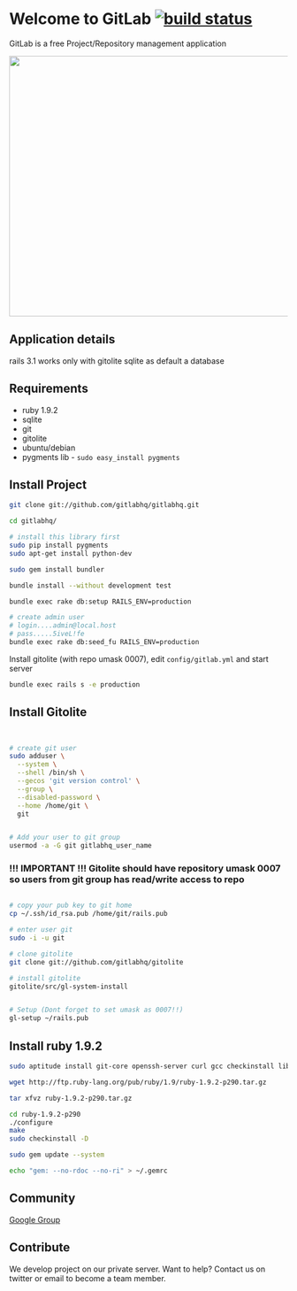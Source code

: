 # Welcome to GitLab [![build status](https://secure.travis-ci.org/gitlabhq/gitlabhq.png)](https://secure.travis-ci.org/gitlabhq/gitlabhq)

GitLab is a free Project/Repository management application


<img src="http://gitlabhq.com/front.png" width="900" height="471">


## Application details

rails 3.1
works only with gitolite
sqlite as default a database

## Requirements

* ruby 1.9.2
* sqlite
* git
* gitolite
* ubuntu/debian
* pygments lib - `sudo easy_install pygments`

## Install Project

```bash
git clone git://github.com/gitlabhq/gitlabhq.git

cd gitlabhq/

# install this library first
sudo pip install pygments
sudo apt-get install python-dev

sudo gem install bundler

bundle install --without development test

bundle exec rake db:setup RAILS_ENV=production

# create admin user
# login....admin@local.host
# pass.....5iveL!fe
bundle exec rake db:seed_fu RAILS_ENV=production
```

Install gitolite (with repo umask 0007), edit `config/gitlab.yml` and start server

```bash
bundle exec rails s -e production
```


## Install Gitolite


```bash


# create git user
sudo adduser \
  --system \
  --shell /bin/sh \
  --gecos 'git version control' \
  --group \
  --disabled-password \
  --home /home/git \
  git


# Add your user to git group
usermod -a -G git gitlabhq_user_name 

```

### !!! IMPORTANT !!! Gitolite should have repository umask 0007 so users from git group has read/write access to repo

```bash

# copy your pub key to git home
cp ~/.ssh/id_rsa.pub /home/git/rails.pub

# enter user git
sudo -i -u git 

# clone gitolite
git clone git://github.com/gitlabhq/gitolite

# install gitolite
gitolite/src/gl-system-install


# Setup (Dont forget to set umask as 0007!!)
gl-setup ~/rails.pub


```


## Install ruby 1.9.2

```bash
sudo aptitude install git-core openssh-server curl gcc checkinstall libxml2-dev libxslt-dev sqlite3 libsqlite3-dev libcurl4-openssl-dev libreadline5-dev libc6-dev libssl-dev libmysql++-dev make build-essential zlib1g-dev

wget http://ftp.ruby-lang.org/pub/ruby/1.9/ruby-1.9.2-p290.tar.gz

tar xfvz ruby-1.9.2-p290.tar.gz

cd ruby-1.9.2-p290
./configure
make
sudo checkinstall -D

sudo gem update --system

echo "gem: --no-rdoc --no-ri" > ~/.gemrc
```

## Community

[Google Group](https://groups.google.com/group/gitlabhq)

## Contribute

We develop project on our private server.
Want to help? Contact us on twitter or email to become a team member.
